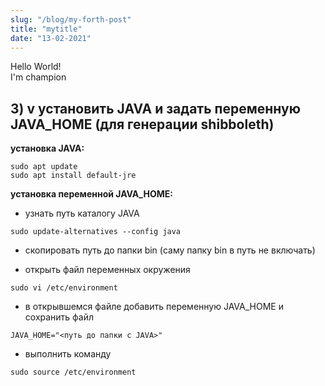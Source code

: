 ```yaml
---
slug: "/blog/my-forth-post"
title: "mytitle"
date: "13-02-2021"
---
```


<!-- <link href="../styles/style.css" rel="stylesheet"></link> -->
Hello World! <br>
I'm champion


## 3) v установить JAVA и задать переменную JAVA_HOME (для генерации shibboleth)  
**установка JAVA:**
```
sudo apt update  
sudo apt install default-jre
```
**установка переменной JAVA_HOME:**

- узнать путь каталогу JAVA 
```
sudo update-alternatives --config java
```

- скопировать путь до папки bin (саму папку bin в путь не включать)

- открыть файл переменных окружения

```
sudo vi /etc/environment
```
- в открывшемся файле добавить переменную JAVA_HOME и сохранить файл
```
JAVA_HOME="<путь до папки с JAVA>"
```
- выполнить команду 
```
sudo source /etc/environment
```